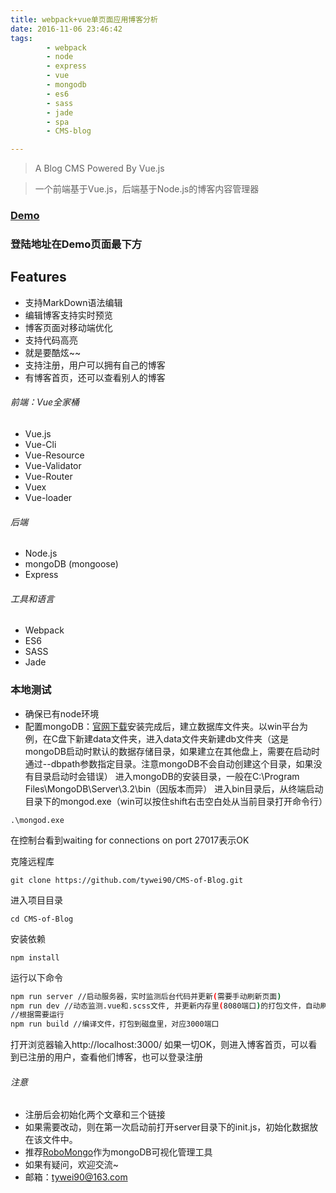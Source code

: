```yaml
---
title: webpack+vue单页面应用博客分析
date: 2016-11-06 23:46:42
tags:
        - webpack
        - node
        - express
        - vue
        - mongodb
        - es6
        - sass
        - jade
        - spa
        - CMS-blog

---
```


> A Blog CMS Powered By Vue.js

> 一个前端基于Vue.js，后端基于Node.js的博客内容管理器

### [Demo](http://115.28.90.175:90/#!/)
### 登陆地址在Demo页面最下方

## Features

* 支持MarkDown语法编辑
* 编辑博客支持实时预览
* 博客页面对移动端优化
* 支持代码高亮
* 就是要酷炫~~
* 支持注册，用户可以拥有自己的博客
* 有博客首页，还可以查看别人的博客
<!-- more -->
###### 前端：Vue全家桶
* Vue.js
* Vue-Cli
* Vue-Resource
* Vue-Validator
* Vue-Router
* Vuex
* Vue-loader

###### 后端
* Node.js
* mongoDB (mongoose)
* Express

###### 工具和语言
* Webpack
* ES6
* SASS
* Jade

### 本地测试
* 确保已有node环境
* 配置mongoDB：[官网下载](https://www.mongodb.com/download-center?jmp=nav#community)安装完成后，建立数据库文件夹。以win平台为例，在C盘下新建data文件夹，进入data文件夹新建db文件夹（这是mongoDB启动时默认的数据存储目录，如果建立在其他盘上，需要在启动时通过--dbpath参数指定目录。注意mongoDB不会自动创建这个目录，如果没有目录启动时会错误）
进入mongoDB的安装目录，一般在C:\Program Files\MongoDB\Server\3.2\bin（因版本而异）
进入bin目录后，从终端启动目录下的mongod.exe（win可以按住shift右击空白处从当前目录打开命令行）
```
.\mongod.exe
```
在控制台看到waiting for connections on port 27017表示OK

克隆远程库
```
git clone https://github.com/tywei90/CMS-of-Blog.git
```
进入项目目录
```
cd CMS-of-Blog
```
安装依赖
```
npm install
```
运行以下命令
``` bash
npm run server //启动服务器，实时监测后台代码并更新(需要手动刷新页面)
npm run dev //动态监测.vue和.scss文件, 并更新内存里(8080端口)的打包文件，自动刷新页面
//根据需要运行
npm run build //编译文件，打包到磁盘里，对应3000端口
```
打开浏览器输入http://localhost:3000/
如果一切OK，则进入博客首页，可以看到已注册的用户，查看他们博客，也可以登录注册

###### 注意
* 注册后会初始化两个文章和三个链接
* 如果需要改动，则在第一次启动前打开server目录下的init.js，初始化数据放在该文件中。
* 推荐[RoboMongo](https://robomongo.org)作为mongoDB可视化管理工具
* 如果有疑问，欢迎交流~
* 邮箱：tywei90@163.com